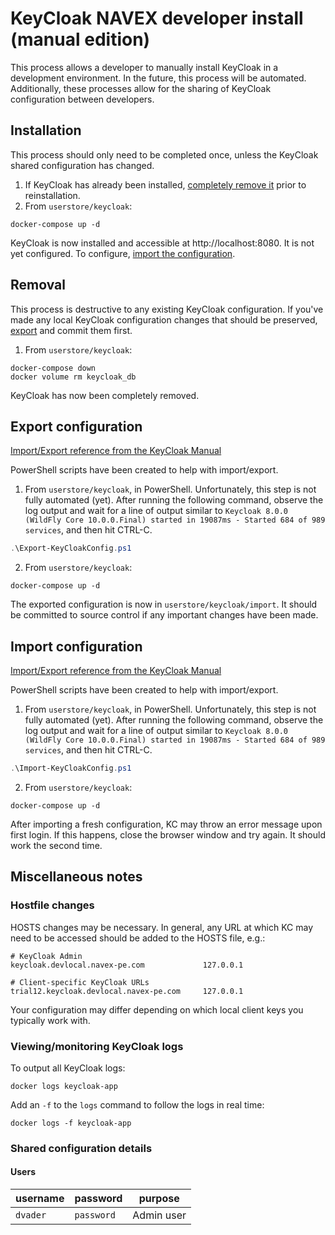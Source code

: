 # KeyCloak NAVEX developer install (manual edition)

This process allows a developer to manually install KeyCloak in a development environment. In the future, this process will be automated. Additionally, these processes allow for the sharing of KeyCloak configuration between developers.

## Installation

This process should only need to be completed once, unless the KeyCloak shared configuration has changed.

1. If KeyCloak has already been installed, [completely remove it](#removal) prior to reinstallation.
2. From `userstore/keycloak`:
```shell
docker-compose up -d
```

KeyCloak is now installed and accessible at http://localhost:8080. It is not yet configured. To configure, [import the configuration](#import-configuration).

## Removal

This process is destructive to any existing KeyCloak configuration. If you've made any local KeyCloak configuration changes that should be preserved, [export](#export-configuration) and commit them first.

1. From `userstore/keycloak`:
```shell
docker-compose down
docker volume rm keycloak_db
```

KeyCloak has now been completely removed.

## Export configuration

[Import/Export reference from the KeyCloak Manual](https://www.keycloak.org/docs/latest/server_admin/#_export_import)

PowerShell scripts have been created to help with import/export.

1. From `userstore/keycloak`, in PowerShell. Unfortunately, this step is not fully automated (yet). After running the following command, observe the log output and wait for a line of output similar to `Keycloak 8.0.0 (WildFly Core 10.0.0.Final) started in 19087ms - Started 684 of 989 services`, and then hit CTRL-C.
```powershell
.\Export-KeyCloakConfig.ps1
```
2. From `userstore/keycloak`:
```shell
docker-compose up -d
```
The exported configuration is now in `userstore/keycloak/import`. It should be committed to source control if any important changes have been made.

## Import configuration

[Import/Export reference from the KeyCloak Manual](https://www.keycloak.org/docs/latest/server_admin/#_export_import)

PowerShell scripts have been created to help with import/export.

1. From `userstore/keycloak`, in PowerShell. Unfortunately, this step is not fully automated (yet). After running the following command, observe the log output and wait for a line of output similar to `Keycloak 8.0.0 (WildFly Core 10.0.0.Final) started in 19087ms - Started 684 of 989 services`, and then hit CTRL-C.
```powershell
.\Import-KeyCloakConfig.ps1
```
2. From `userstore/keycloak`:
```shell
docker-compose up -d
```
After importing a fresh configuration, KC may throw an error message upon first login. If this happens, close the browser window and try again. It should work the second time.

## Miscellaneous notes

### Hostfile changes

HOSTS changes may be necessary. In general, any URL at which KC may need to be accessed should be added to the HOSTS file, e.g.:

```text
# KeyCloak Admin
keycloak.devlocal.navex-pe.com             127.0.0.1

# Client-specific KeyCloak URLs
trial12.keycloak.devlocal.navex-pe.com     127.0.0.1
```

Your configuration may differ depending on which local client keys you typically work with.

### Viewing/monitoring KeyCloak logs

To output all KeyCloak logs:
```shell
docker logs keycloak-app
```

Add an `-f` to the `logs` command to follow the logs in real time:
```shell
docker logs -f keycloak-app
```

### Shared configuration details

#### Users

|username|password|purpose|
|---|---|---|
|`dvader`|`password`|Admin user|
